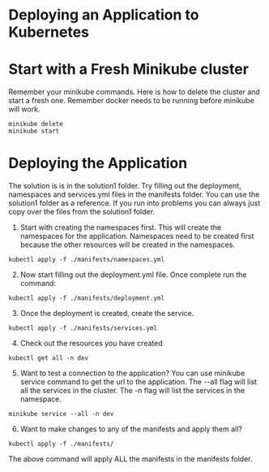 # Deploying an Application to Kubernetes

# Start with a Fresh Minikube cluster

Remember your minikube commands. Here is how to delete the cluster and start a fresh one. Remember docker needs to be running before minikube will work.
```
minikube delete
minikube start
```

# Deploying the Application


The solution is is in the solution1 folder. Try filling out the deployment, namespaces and services.yml files in the manifests folder. You can use the solution1 folder as a reference. If you run into problems you can always just copy over the files from the solution1 folder.


1. Start with creating the namespaces first.  This will create the namespaces for the application. Namespaces need to be created first because the other resources will be created in the namespaces.
```
kubectl apply -f ./manifests/namespaces.yml
```

2. Now start filling out the deployment.yml file. Once complete run the command:
```
kubectl apply -f ./manifests/deployment.yml
```

3.  Once the deployment is created, create the service.

```
kubectl apply -f ./manifests/services.yml
```

4. Check out the resources you have created
```
kubectl get all -n dev
```

5. Want to test a connection to the application? You can use minikube service command to get the url to the application.  The --all flag will list all the services in the cluster.  The -n flag will list the services in the namespace.
```
minikube service --all -n dev
```

6. Want to make changes to any of the manifests and apply them all?
```
kubectl apply -f ./manifests/
```

The above command will apply ALL the manifests in the manifests folder.
